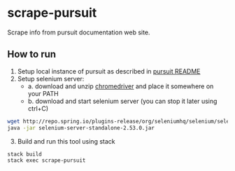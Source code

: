 # scrape-pursuit

Scrape info from pursuit documentation web site.

## How to run

1.  Setup local instance of pursuit as described in [pursuit README](https://github.com/purescript/pursuit)
2.  Setup selenium server:
    -   a. download and unzip [chromedriver](http://chromedriver.chromium.org/downloads) and place it somewhere on your PATH
    -   b. download and start selenium server (you can stop it later using ctrl+C)

```bash
wget http://repo.spring.io/plugins-release/org/seleniumhq/selenium/selenium-server-standalone/2.53.0/selenium-server-standalone-2.53.0.jar
java -jar selenium-server-standalone-2.53.0.jar
```

3.  Build and run this tool using stack

```bash
stack build
stack exec scrape-pursuit
```
